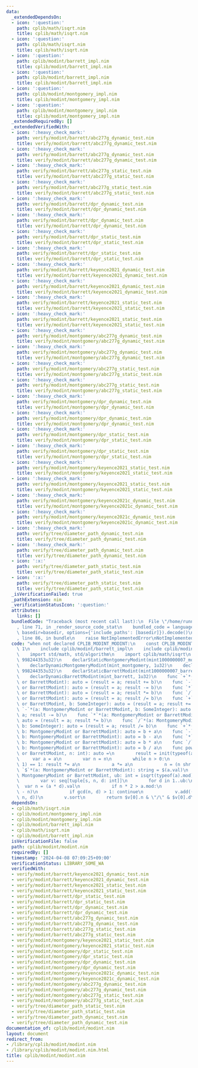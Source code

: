 ```yaml
---
data:
  _extendedDependsOn:
  - icon: ':question:'
    path: cplib/math/isqrt.nim
    title: cplib/math/isqrt.nim
  - icon: ':question:'
    path: cplib/math/isqrt.nim
    title: cplib/math/isqrt.nim
  - icon: ':question:'
    path: cplib/modint/barrett_impl.nim
    title: cplib/modint/barrett_impl.nim
  - icon: ':question:'
    path: cplib/modint/barrett_impl.nim
    title: cplib/modint/barrett_impl.nim
  - icon: ':question:'
    path: cplib/modint/montgomery_impl.nim
    title: cplib/modint/montgomery_impl.nim
  - icon: ':question:'
    path: cplib/modint/montgomery_impl.nim
    title: cplib/modint/montgomery_impl.nim
  _extendedRequiredBy: []
  _extendedVerifiedWith:
  - icon: ':heavy_check_mark:'
    path: verify/modint/barrett/abc277g_dynamic_test.nim
    title: verify/modint/barrett/abc277g_dynamic_test.nim
  - icon: ':heavy_check_mark:'
    path: verify/modint/barrett/abc277g_dynamic_test.nim
    title: verify/modint/barrett/abc277g_dynamic_test.nim
  - icon: ':heavy_check_mark:'
    path: verify/modint/barrett/abc277g_static_test.nim
    title: verify/modint/barrett/abc277g_static_test.nim
  - icon: ':heavy_check_mark:'
    path: verify/modint/barrett/abc277g_static_test.nim
    title: verify/modint/barrett/abc277g_static_test.nim
  - icon: ':heavy_check_mark:'
    path: verify/modint/barrett/dpr_dynamic_test.nim
    title: verify/modint/barrett/dpr_dynamic_test.nim
  - icon: ':heavy_check_mark:'
    path: verify/modint/barrett/dpr_dynamic_test.nim
    title: verify/modint/barrett/dpr_dynamic_test.nim
  - icon: ':heavy_check_mark:'
    path: verify/modint/barrett/dpr_static_test.nim
    title: verify/modint/barrett/dpr_static_test.nim
  - icon: ':heavy_check_mark:'
    path: verify/modint/barrett/dpr_static_test.nim
    title: verify/modint/barrett/dpr_static_test.nim
  - icon: ':heavy_check_mark:'
    path: verify/modint/barrett/keyence2021_dynamic_test.nim
    title: verify/modint/barrett/keyence2021_dynamic_test.nim
  - icon: ':heavy_check_mark:'
    path: verify/modint/barrett/keyence2021_dynamic_test.nim
    title: verify/modint/barrett/keyence2021_dynamic_test.nim
  - icon: ':heavy_check_mark:'
    path: verify/modint/barrett/keyence2021_static_test.nim
    title: verify/modint/barrett/keyence2021_static_test.nim
  - icon: ':heavy_check_mark:'
    path: verify/modint/barrett/keyence2021_static_test.nim
    title: verify/modint/barrett/keyence2021_static_test.nim
  - icon: ':heavy_check_mark:'
    path: verify/modint/montgomery/abc277g_dynamic_test.nim
    title: verify/modint/montgomery/abc277g_dynamic_test.nim
  - icon: ':heavy_check_mark:'
    path: verify/modint/montgomery/abc277g_dynamic_test.nim
    title: verify/modint/montgomery/abc277g_dynamic_test.nim
  - icon: ':heavy_check_mark:'
    path: verify/modint/montgomery/abc277g_static_test.nim
    title: verify/modint/montgomery/abc277g_static_test.nim
  - icon: ':heavy_check_mark:'
    path: verify/modint/montgomery/abc277g_static_test.nim
    title: verify/modint/montgomery/abc277g_static_test.nim
  - icon: ':heavy_check_mark:'
    path: verify/modint/montgomery/dpr_dynamic_test.nim
    title: verify/modint/montgomery/dpr_dynamic_test.nim
  - icon: ':heavy_check_mark:'
    path: verify/modint/montgomery/dpr_dynamic_test.nim
    title: verify/modint/montgomery/dpr_dynamic_test.nim
  - icon: ':heavy_check_mark:'
    path: verify/modint/montgomery/dpr_static_test.nim
    title: verify/modint/montgomery/dpr_static_test.nim
  - icon: ':heavy_check_mark:'
    path: verify/modint/montgomery/dpr_static_test.nim
    title: verify/modint/montgomery/dpr_static_test.nim
  - icon: ':heavy_check_mark:'
    path: verify/modint/montgomery/keyence2021_static_test.nim
    title: verify/modint/montgomery/keyence2021_static_test.nim
  - icon: ':heavy_check_mark:'
    path: verify/modint/montgomery/keyence2021_static_test.nim
    title: verify/modint/montgomery/keyence2021_static_test.nim
  - icon: ':heavy_check_mark:'
    path: verify/modint/montgomery/keyence2021c_dynamic_test.nim
    title: verify/modint/montgomery/keyence2021c_dynamic_test.nim
  - icon: ':heavy_check_mark:'
    path: verify/modint/montgomery/keyence2021c_dynamic_test.nim
    title: verify/modint/montgomery/keyence2021c_dynamic_test.nim
  - icon: ':heavy_check_mark:'
    path: verify/tree/diameter_path_dynamic_test.nim
    title: verify/tree/diameter_path_dynamic_test.nim
  - icon: ':heavy_check_mark:'
    path: verify/tree/diameter_path_dynamic_test.nim
    title: verify/tree/diameter_path_dynamic_test.nim
  - icon: ':x:'
    path: verify/tree/diameter_path_static_test.nim
    title: verify/tree/diameter_path_static_test.nim
  - icon: ':x:'
    path: verify/tree/diameter_path_static_test.nim
    title: verify/tree/diameter_path_static_test.nim
  _isVerificationFailed: true
  _pathExtension: nim
  _verificationStatusIcon: ':question:'
  attributes:
    links: []
  bundledCode: "Traceback (most recent call last):\n  File \"/home/runner/.local/lib/python3.10/site-packages/onlinejudge_verify/documentation/build.py\"\
    , line 71, in _render_source_code_stat\n    bundled_code = language.bundle(stat.path,\
    \ basedir=basedir, options={'include_paths': [basedir]}).decode()\n  File \"/home/runner/.local/lib/python3.10/site-packages/onlinejudge_verify/languages/nim.py\"\
    , line 86, in bundle\n    raise NotImplementedError\nNotImplementedError\n"
  code: "when not declared CPLIB_MODINT_MODINT:\n    const CPLIB_MODINT_MODINT* =\
    \ 1\n    include cplib/modint/barrett_impl\n    include cplib/modint/montgomery_impl\n\
    \    import std/math, std/algorithm\n    import cplib/math/isqrt\n    declarStaticMontgomeryModint(mint998244353_montgomery,\
    \ 998244353u32)\n    declarStaticMontgomeryModint(mint1000000007_montgomery, 1000000007u32)\n\
    \    declarDynamicMontgomeryModint(mint_montgomery, 1u32)\n    declarStaticBarrettModint(mint998244353_barrett,\
    \ 998244353u32)\n    declarStaticBarrettModint(mint1000000007_barrett, 1000000007u32)\n\
    \    declarDynamicBarrettModint(mint_barrett, 1u32)\n    func `+`*(a, b: MontgomeryModint\
    \ or BarrettModint): auto = (result = a; result += b)\n    func `-`*(a, b: MontgomeryModint\
    \ or BarrettModint): auto = (result = a; result -= b)\n    func `*`*(a, b: MontgomeryModint\
    \ or BarrettModint): auto = (result = a; result *= b)\n    func `/`*(a, b: MontgomeryModint\
    \ or BarrettModint): auto = (result = a; result /= b)\n    func `+`*(a: MontgomeryModint\
    \ or BarrettModint, b: SomeInteger): auto = (result = a; result += b)\n    func\
    \ `-`*(a: MontgomeryModint or BarrettModint, b: SomeInteger): auto = (result =\
    \ a; result -= b)\n    func `*`*(a: MontgomeryModint or BarrettModint, b: SomeInteger):\
    \ auto = (result = a; result *= b)\n    func `/`*(a: MontgomeryModint or BarrettModint,\
    \ b: SomeInteger): auto = (result = a; result /= b)\n    func `+`*(a: SomeInteger,\
    \ b: MontgomeryModint or BarrettModint): auto = b + a\n    func `-`*(a: SomeInteger,\
    \ b: MontgomeryModint or BarrettModint): auto = b - a\n    func `*`*(a: SomeInteger,\
    \ b: MontgomeryModint or BarrettModint): auto = b * a\n    func `/`*(a: SomeInteger,\
    \ b: MontgomeryModint or BarrettModint): auto = b / a\n    func pow*(a: MontgomeryModint\
    \ or BarrettModint, n: int): auto =\n        result = init(typeof(a), 1)\n   \
    \     var a = a\n        var n = n\n        while n > 0:\n            if (n and\
    \ 1) == 1: result *= a\n            a *= a\n            n = (n shr 1)\n    func\
    \ `$`*(a: MontgomeryModint or BarrettModint): string = $(a.val)\n    proc estimate_rational*(a:\
    \ MontgomeryModint or BarrettModint, ub: int = isqrt(typeof(a).mod)): string =\n\
    \        var v: seq[tuple[s, n, d: int]]\n        for d in 1..ub:\n          \
    \  var n = (a * d).val\n            if n * 2 > a.mod:\n                n = - (a.mod\
    \ - n)\n            if gcd(n, d) > 1: continue\n            v.add((n.abs + d,\
    \ n, d))\n        v.sort\n        return $v[0].n & \"/\" & $v[0].d\n"
  dependsOn:
  - cplib/math/isqrt.nim
  - cplib/modint/montgomery_impl.nim
  - cplib/modint/montgomery_impl.nim
  - cplib/modint/barrett_impl.nim
  - cplib/math/isqrt.nim
  - cplib/modint/barrett_impl.nim
  isVerificationFile: false
  path: cplib/modint/modint.nim
  requiredBy: []
  timestamp: '2024-04-08 07:09:25+09:00'
  verificationStatus: LIBRARY_SOME_WA
  verifiedWith:
  - verify/modint/barrett/keyence2021_dynamic_test.nim
  - verify/modint/barrett/keyence2021_dynamic_test.nim
  - verify/modint/barrett/keyence2021_static_test.nim
  - verify/modint/barrett/keyence2021_static_test.nim
  - verify/modint/barrett/dpr_static_test.nim
  - verify/modint/barrett/dpr_static_test.nim
  - verify/modint/barrett/dpr_dynamic_test.nim
  - verify/modint/barrett/dpr_dynamic_test.nim
  - verify/modint/barrett/abc277g_dynamic_test.nim
  - verify/modint/barrett/abc277g_dynamic_test.nim
  - verify/modint/barrett/abc277g_static_test.nim
  - verify/modint/barrett/abc277g_static_test.nim
  - verify/modint/montgomery/keyence2021_static_test.nim
  - verify/modint/montgomery/keyence2021_static_test.nim
  - verify/modint/montgomery/dpr_static_test.nim
  - verify/modint/montgomery/dpr_static_test.nim
  - verify/modint/montgomery/dpr_dynamic_test.nim
  - verify/modint/montgomery/dpr_dynamic_test.nim
  - verify/modint/montgomery/keyence2021c_dynamic_test.nim
  - verify/modint/montgomery/keyence2021c_dynamic_test.nim
  - verify/modint/montgomery/abc277g_dynamic_test.nim
  - verify/modint/montgomery/abc277g_dynamic_test.nim
  - verify/modint/montgomery/abc277g_static_test.nim
  - verify/modint/montgomery/abc277g_static_test.nim
  - verify/tree/diameter_path_static_test.nim
  - verify/tree/diameter_path_static_test.nim
  - verify/tree/diameter_path_dynamic_test.nim
  - verify/tree/diameter_path_dynamic_test.nim
documentation_of: cplib/modint/modint.nim
layout: document
redirect_from:
- /library/cplib/modint/modint.nim
- /library/cplib/modint/modint.nim.html
title: cplib/modint/modint.nim
---
```

